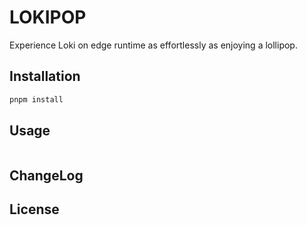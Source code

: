# LOKIPOP

Experience Loki on edge runtime as effortlessly as enjoying a lollipop.

## Installation

```bash
pnpm install
```

## Usage

```typescript

```

## ChangeLog

## License
